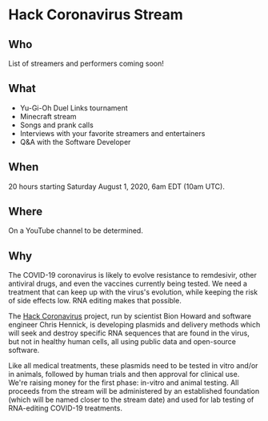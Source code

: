 # Hack Coronavirus Stream
## Who

List of streamers and performers coming soon!
<!--
  [![](https://img.youtube.com/vi/NLrIs9-n0GQ/0.jpg)](https://www.youtube.com/watch?v=NLrIs9-n0GQ)
  -->

## What

* Yu-Gi-Oh Duel Links tournament
* Minecraft stream
* Songs and prank calls
* Interviews with your favorite streamers and entertainers
* Q&A with the Software Developer

## When

20 hours starting Saturday August 1, 2020, 6am EDT (10am UTC).

## Where

On a YouTube channel to be determined.

## Why

The COVID-19 coronavirus is likely to evolve resistance to remdesivir, other antiviral drugs,
and even the vaccines currently being tested. We need a treatment that can keep up with the
virus's evolution, while keeping the risk of side effects low. RNA editing makes that possible.

The [Hack Coronavirus](https://github.com/bionicles/coronavirus) project, run by scientist Bion
Howard and software engineer Chris Hennick, is developing plasmids and delivery methods which
will seek and destroy specific RNA sequences that are found in the virus, but not in healthy
human cells, all using public data and open-source software.

Like all medical treatments, these plasmids need to be tested in vitro and/or in animals,
followed by human trials and then approval for clinical use. We're raising money for the first
phase: in-vitro and animal testing. All proceeds from the stream will be administered by
an established foundation (which will be named closer to the stream date) and used for lab
testing of RNA-editing COVID-19 treatments.
